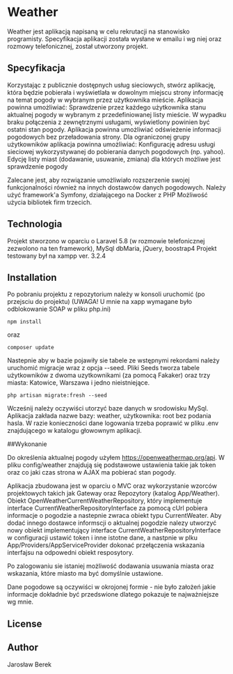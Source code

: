# Weather
Weather jest aplikacją napisaną w celu rekrutacji na stanowisko programisty. Specyfikacja aplikacji została wysłane w emailu i wg niej oraz rozmowy telefonicznej, został utworzony projekt.

## Specyfikacja
Korzystając z publicznie dostępnych usług sieciowych, stwórz aplikację, która będzie pobierała i wyświetlała w dowolnym miejscu strony informację na temat pogody w wybranym przez użytkownika mieście.
Aplikacja powinna umożliwiać:
Sprawdzenie przez każdego użytkownika stanu aktualnej pogody w wybranym z przedefiniowanej listy mieście. W wypadku braku połączenia z zewnętrznymi usługami, wyświetlony powinien być ostatni stan pogody. Aplikacja powinna umożliwiać odświeżenie informacji pogodowych bez przeładowania strony.
Dla ograniczonej grupy użytkowników aplikacja powinna umożliwiać:
Konfigurację adresu usługi sieciowej wykorzystywanej do pobierania danych pogodowych (np. yahoo).
Edycję listy miast (dodawanie, usuwanie, zmiana) dla których możliwe jest sprawdzenie pogody

Zalecane jest, aby rozwiązanie umożliwiało rozszerzenie swojej funkcjonalności również na innych dostawców danych pogodowych.
Należy użyć framework'a Symfony, działającego na Docker z PHP Możliwość użycia bibliotek firm trzecich.

## Technologia

Projekt stworzono w oparciu o Laravel 5.8 (w rozmowie telefonicznej zezwolono na ten framework), MySql dbMaria, jQuery, boostrap4
Projekt testowany był na xampp ver. 3.2.4

## Installation

Po pobraniu projektu z repozytorium należy w konsoli uruchomić (po przejsciu do projektu)
(UWAGA! U mnie na xapp wymagane było odblokowanie SOAP w pliku php.ini)

```
npm install
```
oraz

```
composer update
```


Nastepnie aby w bazie pojawiły sie tabele ze wstępnymi rekordami należy uruchomić migracje wraz z opcja --seed. Pliki Seeds tworza tabele użytkowników  z dwoma uzytkownikami (za pomocą Fakaker) oraz trzy miasta: Katowice, Warszawa i jedno nieistniejące.

```
php artisan migrate:fresh --seed
```
Wcześnij należy oczywiści utorzyć baze danych w srodowisku MySql. Aplikacja zakłada nazwe bazy: weather, użytkownika: root bez podania hasla. W razie konieczności dane logowania trzeba poprawić w pliku .env znajdującego w katalogu głowownym aplikacji.

##Wykonanie

Do określenia aktualnej pogody użyłem https://openweathermap.org/api. W pliku config/weather znajdują się podstawowe ustawienia takie jak token oraz co jaki czas strona w AJAX ma pobierać stan pogody.

Aplikacja zbudowana jest w oparciu o MVC oraz wykorzystanie wzorców projektowych takich jak Gateway oraz Repozytory (katalog App/Weather).
Obiekt OpenWeatherCurrentWeatherRepository, który implementuje interface  CurrentWeatherRepositoryInterface za pomocą cUrl pobiera informacje o pogodzie a nastepnie zwraca obiekt typu CurrentWeater. Aby dodać innego dostawce informscji o aktualnej pogodzie nalezy utworzyć nowy obiekt implementujący interface CurrentWeatherRepositoryInterface w configuracji ustawić token i inne istotne dane, a nastpnie w plku App/Providers/AppServiceProvider dokonać przełączenia wskazania interfajsu na odpowedni obiekt resposytory.

Po zalogowaniu sie istaniej możliwość dodawania usuwania  miasta oraz wskazania, które miasto ma być domyślnie ustawione.

Dane pogodowe są oczywiści w okrojonej formie - nie było założeń jakie informacje dokładnie być przedswione dlatego pokazuje te najważniejsze wg mnie.

## License

## Author

Jarosław Berek
